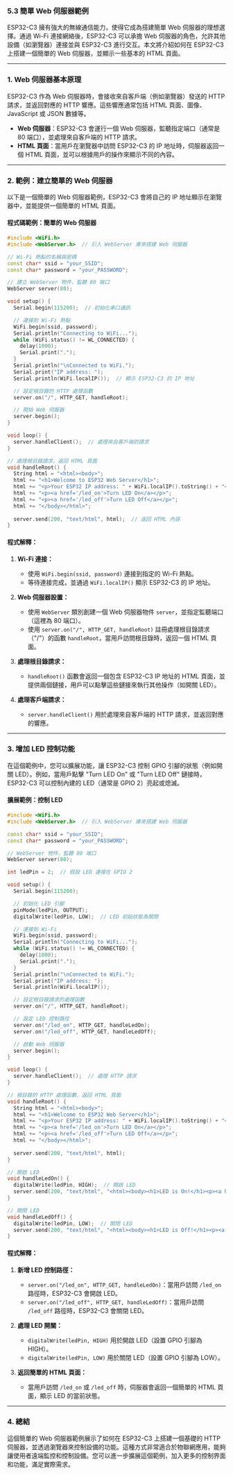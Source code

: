 ### 5.3 **簡單 Web 伺服器範例**

ESP32-C3 擁有強大的無線通信能力，使得它成為搭建簡單 Web 伺服器的理想選擇。通過 Wi-Fi 連接網絡後，ESP32-C3 可以承擔 Web 伺服器的角色，允許其他設備（如瀏覽器）連接並與 ESP32-C3 進行交互。本文將介紹如何在 ESP32-C3 上搭建一個簡單的 Web 伺服器，並顯示一些基本的 HTML 頁面。

---

### 1. **Web 伺服器基本原理**

ESP32-C3 作為 Web 伺服器時，會接收來自客戶端（例如瀏覽器）發送的 HTTP 請求，並返回對應的 HTTP 響應。這些響應通常包括 HTML 頁面、圖像、JavaScript 或 JSON 數據等。

- **Web 伺服器**：ESP32-C3 會運行一個 Web 伺服器，監聽指定端口（通常是 80 端口），並處理來自客戶端的 HTTP 請求。
- **HTML 頁面**：當用戶在瀏覽器中訪問 ESP32-C3 的 IP 地址時，伺服器返回一個 HTML 頁面，並可以根據用戶的操作來顯示不同的內容。

---

### 2. **範例：建立簡單的 Web 伺服器**

以下是一個簡單的 Web 伺服器範例，ESP32-C3 會將自己的 IP 地址顯示在瀏覽器中，並能提供一個簡單的 HTML 頁面。

#### **程式碼範例：簡單的 Web 伺服器**

```cpp
#include <WiFi.h>
#include <WebServer.h>  // 引入 WebServer 庫來搭建 Web 伺服器

// Wi-Fi 熱點的名稱與密碼
const char* ssid = "your_SSID";
const char* password = "your_PASSWORD";

// 建立 WebServer 物件，監聽 80 端口
WebServer server(80);

void setup() {
  Serial.begin(115200);  // 初始化串口通訊

  // 連接到 Wi-Fi 熱點
  WiFi.begin(ssid, password);
  Serial.println("Connecting to WiFi...");
  while (WiFi.status() != WL_CONNECTED) {
    delay(1000);
    Serial.print(".");
  }
  Serial.println("\nConnected to WiFi.");
  Serial.print("IP address: ");
  Serial.println(WiFi.localIP());  // 顯示 ESP32-C3 的 IP 地址

  // 設定根目錄的 HTTP 處理函數
  server.on("/", HTTP_GET, handleRoot);

  // 開始 Web 伺服器
  server.begin();
}

void loop() {
  server.handleClient();  // 處理來自客戶端的請求
}

// 處理根目錄請求，返回 HTML 頁面
void handleRoot() {
  String html = "<html><body>";
  html += "<h1>Welcome to ESP32 Web Server</h1>";
  html += "<p>Your ESP32 IP address: " + WiFi.localIP().toString() + "</p>";
  html += "<p><a href='/led_on'>Turn LED On</a></p>";
  html += "<p><a href='/led_off'>Turn LED Off</a></p>";
  html += "</body></html>";
  
  server.send(200, "text/html", html);  // 返回 HTML 內容
}
```

#### **程式解釋：**

1. **Wi-Fi 連接：**
   - 使用 `WiFi.begin(ssid, password)` 連接到指定的 Wi-Fi 熱點。
   - 等待連接完成，並通過 `WiFi.localIP()` 顯示 ESP32-C3 的 IP 地址。

2. **Web 伺服器設置：**
   - 使用 `WebServer` 類別創建一個 Web 伺服器物件 `server`，並指定監聽端口（這裡為 80 端口）。
   - 使用 `server.on("/", HTTP_GET, handleRoot)` 註冊處理根目錄請求（"/"）的函數 `handleRoot`，當用戶訪問根目錄時，返回一個 HTML 頁面。

3. **處理根目錄請求：**
   - `handleRoot()` 函數會返回一個包含 ESP32-C3 IP 地址的 HTML 頁面，並提供兩個鏈接，用戶可以點擊這些鏈接來執行其他操作（如開關 LED）。

4. **處理客戶端請求：**
   - `server.handleClient()` 用於處理來自客戶端的 HTTP 請求，並返回對應的響應。

---

### 3. **增加 LED 控制功能**

在這個範例中，您可以擴展功能，讓 ESP32-C3 控制 GPIO 引腳的狀態（例如開關 LED）。例如，當用戶點擊 "Turn LED On" 或 "Turn LED Off" 鏈接時，ESP32-C3 可以控制內建的 LED（通常是 GPIO 2）亮起或熄滅。

#### **擴展範例：控制 LED**

```cpp
#include <WiFi.h>
#include <WebServer.h>  // 引入 WebServer 庫來搭建 Web 伺服器

const char* ssid = "your_SSID";
const char* password = "your_PASSWORD";

// WebServer 物件，監聽 80 端口
WebServer server(80);

int ledPin = 2;  // 假設 LED 連接在 GPIO 2

void setup() {
  Serial.begin(115200);

  // 初始化 LED 引腳
  pinMode(ledPin, OUTPUT);
  digitalWrite(ledPin, LOW);  // LED 初始狀態為關閉

  // 連接到 Wi-Fi
  WiFi.begin(ssid, password);
  Serial.println("Connecting to WiFi...");
  while (WiFi.status() != WL_CONNECTED) {
    delay(1000);
    Serial.print(".");
  }
  Serial.println("\nConnected to WiFi.");
  Serial.print("IP address: ");
  Serial.println(WiFi.localIP());

  // 設定根目錄請求的處理函數
  server.on("/", HTTP_GET, handleRoot);

  // 設定 LED 控制路徑
  server.on("/led_on", HTTP_GET, handleLedOn);
  server.on("/led_off", HTTP_GET, handleLedOff);

  // 啟動 Web 伺服器
  server.begin();
}

void loop() {
  server.handleClient();  // 處理 HTTP 請求
}

// 根目錄的 HTTP 處理函數，返回 HTML 頁面
void handleRoot() {
  String html = "<html><body>";
  html += "<h1>Welcome to ESP32 Web Server</h1>";
  html += "<p>Your ESP32 IP address: " + WiFi.localIP().toString() + "</p>";
  html += "<p><a href='/led_on'>Turn LED On</a></p>";
  html += "<p><a href='/led_off'>Turn LED Off</a></p>";
  html += "</body></html>";
  
  server.send(200, "text/html", html);
}

// 開啟 LED
void handleLedOn() {
  digitalWrite(ledPin, HIGH);  // 開啟 LED
  server.send(200, "text/html", "<html><body><h1>LED is On!</h1><p><a href='/'>Go Back</a></p></body></html>");
}

// 關閉 LED
void handleLedOff() {
  digitalWrite(ledPin, LOW);  // 關閉 LED
  server.send(200, "text/html", "<html><body><h1>LED is Off!</h1><p><a href='/'>Go Back</a></p></body></html>");
}
```

#### **程式解釋：**

1. **新增 LED 控制路徑：**
   - `server.on("/led_on", HTTP_GET, handleLedOn)`：當用戶訪問 `/led_on` 路徑時，ESP32-C3 會開啟 LED。
   - `server.on("/led_off", HTTP_GET, handleLedOff)`：當用戶訪問 `/led_off` 路徑時，ESP32-C3 會關閉 LED。

2. **處理 LED 開關：**
   - `digitalWrite(ledPin, HIGH)` 用於開啟 LED（設置 GPIO 引腳為 HIGH）。
   - `digitalWrite(ledPin, LOW)` 用於關閉 LED（設置 GPIO 引腳為 LOW）。

3. **返回簡單的 HTML 頁面：**
   - 當用戶訪問 `/led_on` 或 `/led_off` 時，伺服器會返回一個簡單的 HTML 頁面，顯示 LED 的當前狀態。

---

### 4. **總結**

這個簡單的 Web 伺服器範例展示了如何在 ESP32-C3 上搭建一個基礎的 HTTP 伺服器，並透過瀏覽器來控制設備的功能。這種方式非常適合於物聯網應用，能夠讓使用者遠端監控和控制設備。您可以進一步擴展這個範例，加入更多的控制界面和功能，滿足實際需求。